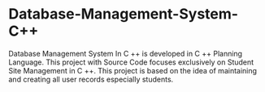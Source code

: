 # Database-Management-System-C++
Database Management System In C ++ is developed in C ++ Planning Language.
This project with Source Code focuses exclusively on Student Site Management in C ++.
This project is based on the idea of maintaining and creating all user records especially students.
